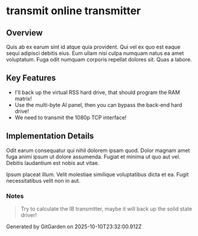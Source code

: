 # transmit online transmitter

## Overview
Quis ab ex earum sint id atque quia provident. Qui vel ex quo est eaque sequi adipisci debitis eius. Eum ullam nisi culpa numquam natus ea amet voluptatum. Fuga odit numquam corporis repellat dolores sit. Quas a labore.

## Key Features
- I'll back up the virtual RSS hard drive, that should program the RAM matrix!
- Use the multi-byte AI panel, then you can bypass the back-end hard drive!
- We need to transmit the 1080p TCP interface!

## Implementation Details
Odit earum consequatur qui nihil dolorem ipsam quod. Dolor magnam amet fuga animi ipsum ut dolore assumenda. Fugiat et minima ut quo aut vel. Debitis laudantium est nobis aut vitae.
 Ipsum placeat illum. Velit molestiae similique voluptatibus dicta et ea. Fugit necessitatibus velit non in aut.

### Notes
> Try to calculate the IB transmitter, maybe it will back up the solid state driver!

Generated by GitGarden on 2025-10-10T23:32:00.912Z